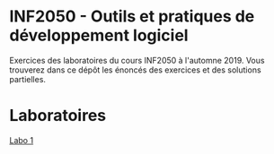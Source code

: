 # INF2050 - Outils et pratiques de développement logiciel
Exercices des laboratoires du cours INF2050 à l'automne 2019. Vous trouverez dans ce dépôt les énoncés des exercices et des solutions partielles. 

# Laboratoires
[Labo 1](https://github.com/jacquesberger/exemplesINF2050/blob/master/ateliers/git1/enonce.md)
